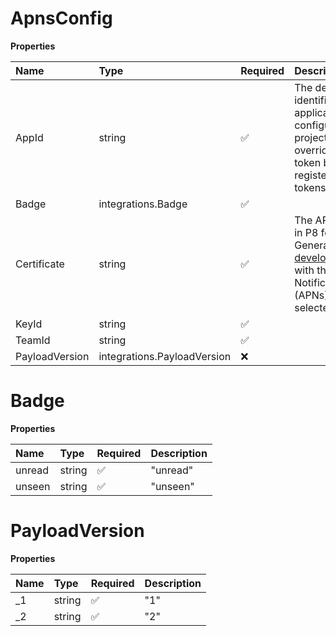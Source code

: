 # ApnsConfig

**Properties**

| Name           | Type                        | Required | Description                                                                                                                                                                                            |
| :------------- | :-------------------------- | :------- | :----------------------------------------------------------------------------------------------------------------------------------------------------------------------------------------------------- |
| AppId          | string                      | ✅       | The default bundle identifier of the application that is configured with this project. It can be overriden on a per token basis, when registering device tokens.                                       |
| Badge          | integrations.Badge          | ✅       |                                                                                                                                                                                                        |
| Certificate    | string                      | ✅       | The APNs certificate in P8 format. Generate it at [developer.apple.com](https://developer.apple.com/account/resources/authkeys/add) with the 'Apple Push Notification service (APNs)' option selected. |
| KeyId          | string                      | ✅       |                                                                                                                                                                                                        |
| TeamId         | string                      | ✅       |                                                                                                                                                                                                        |
| PayloadVersion | integrations.PayloadVersion | ❌       |                                                                                                                                                                                                        |

# Badge

**Properties**

| Name   | Type   | Required | Description |
| :----- | :----- | :------- | :---------- |
| unread | string | ✅       | "unread"    |
| unseen | string | ✅       | "unseen"    |

# PayloadVersion

**Properties**

| Name | Type   | Required | Description |
| :--- | :----- | :------- | :---------- |
| \_1  | string | ✅       | "1"         |
| \_2  | string | ✅       | "2"         |
